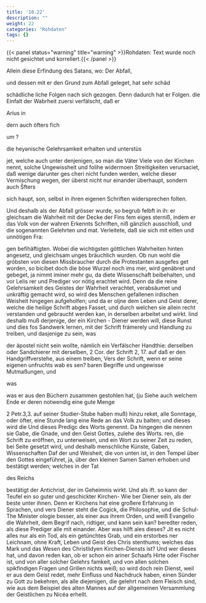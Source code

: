 ```yaml
---
title: '10.22'
description: ""
weight: 22
categories: "Rohdaten"
tags: {}
---
```


{{< panel status="warning" title="warning" >}}Rohdaten: Text wurde noch nicht gesichtet und korreliert.{{< /panel >}}

<!-- Seite 437 -->


Allein diese Erfindung des Satans, wo: Der Abfall,

und dessen mit er den Grund zum Abfall geleget, hat sehr schäd

schädliche liche Folgen nach sich gezogen. Denn dadurch hat er Folgen. die Einfalt der Wabrheit zuersi verfälscht, daß er

Arius in

dern auch öfters fich

um ?
<!-- Seite 438 -->
die heyənische Gelehrsamkeit erhalten und unterstüs

jet, welche auch unter denjenigen, so man die Väter Viele von der Kirchen nennt, solche Ungewissheit und folihe widermoen Streitigkeiten verursaciet, daß wenige darunter ges cheri nicht funden werden, welche dieser Vermischung wegen, der überst nicht nur einander überhaupt, sondern auch Šfters

sich haupt, son, selbst in ihren eigenen Schriften widersprechen folten.

Und deshalb
 als der Abfall grösser wurde, so begrub felbft in ih: er gleichsam die Wahrheit mit der Decke der Fins fem eiges sterniß, indem er das Volk von der wahren Erkennts Schriften, niß gänzlich ausschloß, und die sogenannten Gelehrten und mat. Verleitete, daß sie sich mit eitlen und unnötigen Fra:

gen befihäftigten. Wobei die wichtigsten göttlichen Wahrheiten hinten angesetz, und gleichsam unges bräuchlich wurden. Ob nun wohl die gróbsten von diesen Missbraucher durch die Protestanten ausgefes get worden, so bicibet doch die böse Wurzel noch ims mer, wird genäbret und gebeget, ja nimmt iminer mehr gu, da diete Wissenschaft beibehalten, und vor Lelis rer und Prediger vor nötig erachtet wird. Denn da die reine Gelehrsamkeit des Geistes der Wahrheit verachtet, verabsäumet und unkräftig gemacht wird, so wird des Menschen gefallenen irdischen Weisheit hingegen aufgeholfen; und da er oljne dem Leben und Geist derer, welche die heilige Schrift abges Fasset, und durch welchen sie allein recht verstanden und gebraucht werden kan, in derselben arbeitet und wirkt. Iind deshalb muß derjenige, der ein Kirchen - Diener werden will, diese Runst und dies fos Sandwerk lernen, mit der Schrift frámerely und Handlung zu treiben, und dasjenige zu sein, was

der äpostel nicht sein wollte, nämlich ein Verfälscher Handthie: derselben oder Sandchierer mit derselben, 2 Cor. der Schrift 2, 17. auf daß er den Handgriffverstehe, aus einem treiben, Vers der Schrift, wenn er seine eigenen unfruchts wab es sen? baren Begriffe und ungewisse Mutmaßungen, und

was

<!-- Seite 439 -->

was er aus den Büchern zusammen gestohlen hat, (ju Siehe auch welchem Ende er deren notwendig eine gute Menge

2 Petr.3,3. auf seiner Studier-Stube haben muß) hinzu reket, alle Sonntage, oder öfter, eine Stunde lang eine Rede an das Volk zu balten; und dieses wird die Und dieses Predigc des Worts genennt. Da hingegen die nennen sie Gabe, die Gnade, und den Geist Gottes, zulehe des Worts. ren, die Schrift zu eröffnen, zu unterweisen, und ein Wort zu seiner Zeit zu reden, bei Seite gesetzt wird, und deshalb menschliche Künste, Gaben, Wissenschaften Daf der und Weisheit, die von unten ist, in den Tempel über den Gottes eingeführet, ja, über den kleinen Samen Samen erhoben und bestätigt werden; welches in der Tat

des Reichs

bestätigt der Antichrist, der im Geheimnis wirkt. Und als ift. so kann der Teufel ein so guter und geschickter Kirchen- Wie ber Diener sein, als der beste unter ihnen. Denn er Kirchens hat eine großere Erfahrung in Sprachen, und vers Diener  steht die Cogick, die Philosophie, und die Schul-The Minister ologie besser, als einer aus ihrem Orden, und weiß Evangelio die Wahrheit, dem Begrif nach, ridtiger, und kann sein kan? beredter reden, als diese Prediger alle mit einander. Aber was hilft ales dieses? Jit es nicht alles nur als ein Tod, als ein getünchtes Grab, und ein erstorbes ner Leichnam, ohne Kraft, Leben und Geist des Chris stenthums; welches das Mark und das Wesen des Christlidyen Kirchen-Diensts ist? Und wer dieses hat, und davon reden kan, ob er schon ein ariner Schaafs Hirte oder Fischer ist, und von aller solcher Gelehrs famkeit, und von allen solchen spikfindigen Fragen und Grillen nichts weiß; so wird doch rein Dienst, weil er aus dem Geist redet, mehr Einfluss und Nachdruck haben, einen Sünder zu Gott zu bekehren, als alle diejenigen, die gelehrt nach dem Fleisch sind, wie aus dem Beispiel des alten Mannes auf der allgemeinen Versammlung der Geistlichen zu Nicéa erhellt.
